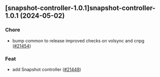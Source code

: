 ## [snapshot-controller-1.0.1]snapshot-controller-1.0.1 (2024-05-02)

### Chore

- bump common to release improved checks on volsync and cnpg ([#21454](https://github.com/truecharts/charts/issues/21454))

### Feat

- add Snapshot controller ([#21448](https://github.com/truecharts/charts/issues/21448))
